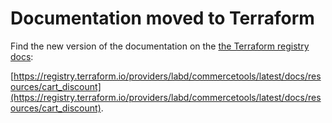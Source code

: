 # Documentation moved to Terraform

Find the new version of the documentation on the [the Terraform registry docs](https://registry.terraform.io/providers/labd/commercetools/latest/docs/resources/cart_discount):

 [https://registry.terraform.io/providers/labd/commercetools/latest/docs/resources/cart_discount](https://registry.terraform.io/providers/labd/commercetools/latest/docs/resources/cart_discount).
